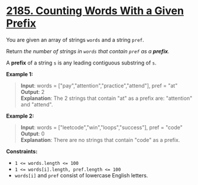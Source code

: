 # **[2185. Counting Words With a Given Prefix](https://leetcode.com/problems/counting-words-with-a-given-prefix/description/)**

You are given an array of strings `words` and a string `pref`.

Return *the number of strings in `words` that contain `pref` as a **prefix**.*

A **prefix** of a string `s` is any leading contiguous substring of `s`.

**Example 1:**

> **Input**: words = ["pay","attention","practice","attend"], pref = "at"  
> **Output**: 2  
> **Explanation**: The 2 strings that contain "at" as a prefix are: "attention" and "attend".  

**Example 2:**

> **Input**: words = ["leetcode","win","loops","success"], pref = "code"  
> **Output**: 0  
> **Explanation**: There are no strings that contain "code" as a prefix.  

**Constraints:**

- `1 <= words.length <= 100`
- `1 <= words[i].length, pref.length <= 100`
- `words[i]` and `pref` consist of lowercase English letters.